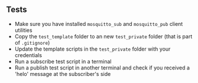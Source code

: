## Tests
- Make sure you have installed `mosquitto_sub` and `mosquitto_pub` client utilities
- Copy the `test_template` folder to an new `test_private` folder (that is part of `.gitignore`)
- Update the template scripts in the `test_private` folder with your credentials
- Run a subscribe test script in a terminal
- Run a publish test script in another terminal and check if you received a 'helo' message at the subscriber's side
